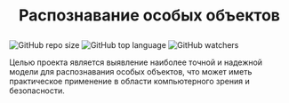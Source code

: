 # <p align="center"> Распознавание особых объектов </p>
![GitHub repo size](https://img.shields.io/github/repo-size/OnlinegamesSKNM/mainFile?color=green&label=Used%20Memory&style=plastic) ![GitHub top language](https://img.shields.io/github/languages/top/OnlinegamesSKNM/mainFile?label=Python&logo=GitHub) ![GitHub watchers](https://img.shields.io/github/watchers/OnlinegamesSKNM/mainFile?logoColor=blue&style=social)

Целью проекта является выявление наиболее точной и надежной модели для распознавания особых объектов, что может иметь практическое применение в области компьютерного зрения и безопасности.

